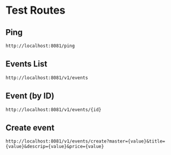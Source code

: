 # Test Routes

## Ping

`http://localhost:8081/ping`

## Events List

`http://localhost:8081/v1/events`

## Event (by ID)

`http://localhost:8081/v1/events/{id}`

## Create event 
`http://localhost:8081/v1/events/create?master={value}&title={value}&descrip={value}&price={value}`